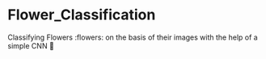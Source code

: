 # Flower_Classification
Classifying Flowers :flowers: on the basis of their images with the help of a simple CNN :robot: 
